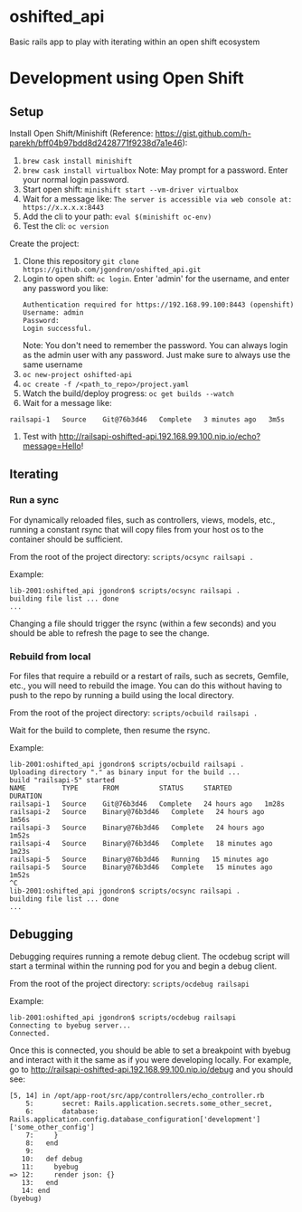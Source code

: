 # oshifted_api
Basic rails app to play with iterating within an open shift ecosystem

# Development using Open Shift
## Setup
Install Open Shift/Minishift (Reference: https://gist.github.com/h-parekh/bff04b97bdd8d2428771f9238d7a1e46):
1. `brew cask install minishift`
1. `brew cask install virtualbox` Note: May prompt for a password. Enter your normal login password.
1. Start open shift: `minishift start --vm-driver virtualbox`
1. Wait for a message like: `The server is accessible via web console at: https://x.x.x.x:8443`
1. Add the cli to your path: `eval $(minishift oc-env)`
1. Test the cli: `oc version`

Create the project:
1. Clone this repository `git clone https://github.com/jgondron/oshifted_api.git`
1. Login to open shift: `oc login`. Enter 'admin' for the username, and enter any password you like:
    ```
    Authentication required for https://192.168.99.100:8443 (openshift)
    Username: admin
    Password:
    Login successful.
    ```
    Note: You don't need to remember the password. You can always login as the admin user with any password. Just make sure to always       use the same username
1. `oc new-project oshifted-api`
1. `oc create -f /<path_to_repo>/project.yaml`
1. Watch the build/deploy progress: `oc get builds --watch`
1. Wait for a message like:
```console
railsapi-1   Source    Git@76b3d46   Complete   3 minutes ago   3m5s
```
1. Test with http://railsapi-oshifted-api.192.168.99.100.nip.io/echo?message=Hello!

## Iterating

### Run a sync
For dynamically reloaded files, such as controllers, views, models, etc., running a constant rsync that will copy files from your host os to the container should be sufficient.

From the root of the project directory:
`scripts/ocsync railsapi .`

Example:
```
lib-2001:oshifted_api jgondron$ scripts/ocsync railsapi .
building file list ... done
...
```

Changing a file should trigger the rsync (within a few seconds) and you should be able to refresh the page to see the change.

### Rebuild from local
For files that require a rebuild or a restart of rails, such as secrets, Gemfile, etc., you will need to rebuild the image. You can do this without having to push to the repo by running a build using the local directory.

From the root of the project directory:
`scripts/ocbuild railsapi .`

Wait for the build to complete, then resume the rsync.

Example:
```
lib-2001:oshifted_api jgondron$ scripts/ocbuild railsapi .
Uploading directory "." as binary input for the build ...
build "railsapi-5" started
NAME         TYPE      FROM          STATUS     STARTED        DURATION
railsapi-1   Source    Git@76b3d46   Complete   24 hours ago   1m28s
railsapi-2   Source    Binary@76b3d46   Complete   24 hours ago   1m56s
railsapi-3   Source    Binary@76b3d46   Complete   24 hours ago   1m52s
railsapi-4   Source    Binary@76b3d46   Complete   18 minutes ago   1m23s
railsapi-5   Source    Binary@76b3d46   Running   15 minutes ago
railsapi-5   Source    Binary@76b3d46   Complete   15 minutes ago   1m52s
^C
lib-2001:oshifted_api jgondron$ scripts/ocsync railsapi .
building file list ... done
...
```

## Debugging
Debugging requires running a remote debug client. The ocdebug script will start a terminal within the running pod for you and begin a debug client. 

From the root of the project directory:
`scripts/ocdebug railsapi`

Example:
```
lib-2001:oshifted_api jgondron$ scripts/ocdebug railsapi
Connecting to byebug server...
Connected.
```
Once this is connected, you should be able to set a breakpoint with byebug and interact with it the same as if you were developing locally. For example, go to http://railsapi-oshifted-api.192.168.99.100.nip.io/debug and you should see:
```
[5, 14] in /opt/app-root/src/app/controllers/echo_controller.rb
    5:       secret: Rails.application.secrets.some_other_secret,
    6:       database: Rails.application.config.database_configuration['development']['some_other_config']
    7:     }
    8:   end
    9:
   10:   def debug
   11:     byebug
=> 12:     render json: {}
   13:   end
   14: end
(byebug)
```


